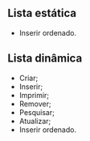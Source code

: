 ## Lista estática

* Inserir ordenado.

## Lista dinâmica

* Criar;
* Inserir;
* Imprimir;
* Remover;
* Pesquisar;
* Atualizar;
* Inserir ordenado.
